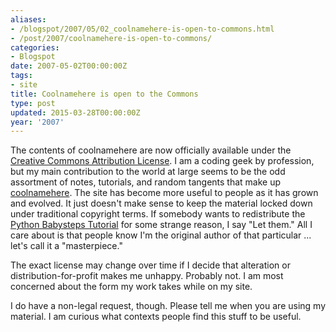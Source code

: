```yaml
---
aliases:
- /blogspot/2007/05/02_coolnamehere-is-open-to-commons.html
- /post/2007/coolnamehere-is-open-to-commons/
categories:
- Blogspot
date: 2007-05-02T00:00:00Z
tags:
- site
title: Coolnamehere is open to the Commons
type: post
updated: 2015-03-28T00:00:00Z
year: '2007'
---
```


[Creative Commons Attribution License]: http://creativecommons.org/licenses/by/4.0/
[coolnamehere]: /categories/coolnamehere/
[Python Babysteps Tutorial]: /post/2001/python-babysteps-tutorial/

The contents of coolnamehere are now officially available under the [Creative Commons Attribution License][]. I am a coding geek by profession, but my main contribution to the world at large seems to be the odd assortment of notes, tutorials, and random tangents that make up [coolnamehere][]. The site has become more useful to people as it has grown and evolved. It just doesn't make sense to keep the material locked down under traditional copyright terms. If somebody wants to redistribute the [Python Babysteps Tutorial][] for some strange reason, I say "Let them." All I care about is that people know I'm the original author of that particular ... let's call it a "masterpiece."
<!--more-->

The exact license may change over time if I decide that alteration or distribution-for-profit makes me unhappy. Probably not. I am most concerned about the form my work takes while on my site.

I do have a non-legal request, though. Please tell me when you are using my material. I am curious what contexts people find this stuff to be useful.
